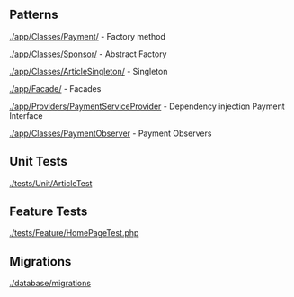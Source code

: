 <h2>Patterns</h2>

<p><u>./app/Classes/Payment/</u> - Factory method</p>
<p><u>./app/Classes/Sponsor/</u> - Abstract Factory</p>
<p><u>./app/Classes/ArticleSingleton/</u> - Singleton</p>
<p><u>./app/Facade/</u> - Facades</p>
<p><u>./app/Providers/PaymentServiceProvider</u> - Dependency injection Payment Interface</p>
<p><u>./app/Classes/PaymentObserver</u> - Payment Observers</p>

<h2>Unit Tests</h2>
<p><u>./tests/Unit/ArticleTest</u></p>

<h2>Feature Tests</h2>
<p><u>./tests/Feature/HomePageTest.php</u></p>

<h2>Migrations</h2>
<p><u>./database/migrations</u></p>
